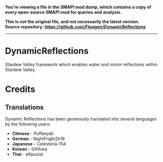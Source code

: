 **You're viewing a file in the SMAPI mod dump, which contains a copy of every open-source SMAPI mod
for queries and analysis.**

**This is _not_ the original file, and not necessarily the latest version.**  
**Source repository: https://github.com/Floogen/DynamicReflections**

----

# DynamicReflections
 Stardew Valley framework which enables water and mirror reflections within Stardew Valley.

# Credits
## Translations
Dynamic Reflections has been generously translated into several languages by the following users:

* **Chinese** - Puffeeydii
* **German** - NightFright2k19
* **Japanese** - Celesteria-154
* **Korean** - GlHhwa
* **Thai** - ellipszist
